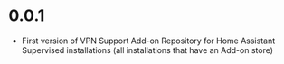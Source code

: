 # 0.0.1

- First version of VPN Support Add-on Repository for Home Assistant Supervised installations (all installations that have an Add-on store)
